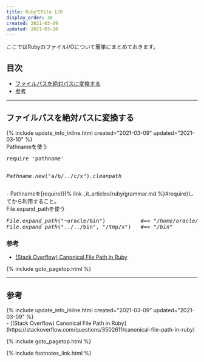 ```yaml
---
title: RubyでFile I/O
display_order: 30
created: 2021-03-09
updated: 2021-03-10
---
```

ここではRubyのファイルI/Oについて簡単にまとめておきます。


## <a name="index">目次</a>

<ul id="index_ul">
<li><a href="#canonical-file-path">ファイルパスを絶対パスに変換する</a></li>
<li><a href="#reference">参考</a></li>
</ul>

* * *
## <a name="canonical-file-path">ファイルパスを絶対パスに変換する</a>
<div class="chapter-updated">{% include update_info_inline.html created="2021-03-09" updated="2021-03-10" %}</div>
<div class="code-box">
<div class="title">Pathnameを使う</div>
<pre>
require 'pathname'

<em>Pathname.new</em>("a/b/../c/x")<em class="blue">.cleanpath</em>
</pre>
</div>
- Pathnameを[require]({% link _it_articles/ruby/grammar.md %}#require)してから利用すること。

<div class="code-box">
<div class="title">File.expand_pathを使う</div>
<pre>
<em>File.expand_path</em>("~oracle/bin")           <em class="comment">#=> "/home/oracle/bin"</em>
<em>File.expand_path</em>("../../bin", "/tmp/x")   <em class="comment">#=> "/bin"</em>
</pre>
</div>

### 参考
- [(Stack Overflow) Canonical File Path in Ruby](https://stackoverflow.com/questions/3502611/canonical-file-path-in-ruby)

{% include goto_pagetop.html %}

* * *
## <a name="reference">参考</a>
<div class="chapter-updated">{% include update_info_inline.html created="2021-03-09" updated="2021-03-09" %}</div>
- [(Stack Overflow) Canonical File Path in Ruby](https://stackoverflow.com/questions/3502611/canonical-file-path-in-ruby)

{% include goto_pagetop.html %}

{% include footnotes_link.html %}
